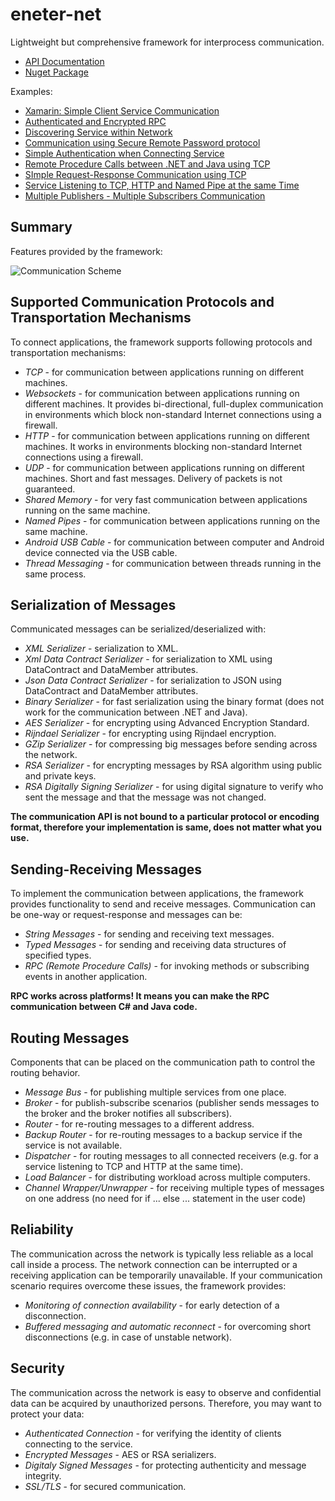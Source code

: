 # eneter-net
Lightweight but comprehensive framework for interprocess communication.

* [API Documentation](https://ng-eneter.github.io/eneter-net/)
* [Nuget Package](https://www.nuget.org/packages/Eneter.Messaging.Framework/)

Examples:
* [Xamarin: Simple Client Service Communication](http://eneter.blogspot.com/2016/05/xamarin-simple-client-service.html)
* [Authenticated and Encrypted RPC](http://eneter.blogspot.com/2016/06/authenticated-and-encrypted-rpc.html)
* [Discovering Service within Network](http://eneter.blogspot.com/2016/03/discovering-service-within-network.html)
* [Communication using Secure Remote Password protocol](http://eneter.blogspot.com/2016/02/communication-using-secure-remote.html)
* [Simple Authentication when Connecting Service](http://eneter.blogspot.com/2014/12/simple-client-authentication-when.html)
* [Remote Procedure Calls between .NET and Java using TCP](http://eneter.blogspot.com/2014/06/remote-procedure-calls-between-net-and.html)
* [SImple Request-Response Communication using TCP](http://eneter.blogspot.com/2012/01/simple-request-response-communication.html)
* [Service Listening to TCP, HTTP and Named Pipe at the same Time](http://eneter.blogspot.com/2011/05/service-listening-to-tcp-http-and-named.html)
* [Multiple Publishers - Multiple Subscribers Communication](http://eneter.blogspot.com/2010/10/multiple-publishers-multiple.html)


## Summary
Features provided by the framework:

![Communication Scheme](https://github.com/ng-eneter/eneter-net/blob/master/enetercomponents.svg)

## Supported Communication Protocols and Transportation Mechanisms
To connect applications, the framework supports following protocols and transportation mechanisms:
* _TCP_ - for communication between applications running on different machines.
* _Websockets_ - for communication between applications running on different machines. It provides bi-directional, full-duplex communication in environments which block non-standard Internet connections using a firewall.
* _HTTP_ - for communication between applications running on different machines. It works in environments blocking non-standard Internet connections using a firewall.
* _UDP_ - for communication between applications running on different machines. Short and fast messages. Delivery of packets is not guaranteed.
* _Shared Memory_ - for very fast communication between applications running on the same machine.
* _Named Pipes_ - for communication between applications running on the same machine.
* _Android USB Cable_ - for communication between computer and Android device connected via the USB cable.
* _Thread Messaging_ - for communication between threads running in the same process.

## Serialization of Messages
Communicated messages can be serialized/deserialized with:
* _XML Serializer_ - serialization to XML.
* _Xml Data Contract Serializer_ - for serialization to XML using DataContract and DataMember attributes.
* _Json Data Contract Serializer_ - for serialization to JSON using DataContract and DataMember attributes.
* _Binary Serializer_ - for fast serialization using the binary format (does not work for the communication between .NET and Java).
* _AES Serializer_ - for encrypting using Advanced Encryption Standard.
* _Rijndael Serializer_ - for encrypting using Rijndael encryption.
* _GZip Serializer_ - for compressing big messages before sending across the network.
* _RSA Serializer_ - for encrypting messages by RSA algorithm using public and private keys.
* _RSA Digitally Signing Serializer_ - for using digital signature to verify who sent the message and that the message was not changed.

**The communication API is not bound to a particular protocol or encoding format, therefore your implementation is same, does not matter what you use.**

## Sending-Receiving Messages
To implement the communication between applications, the framework provides functionality to send and receive messages. Communication can be one-way or request-response and messages can be:
* _String Messages_ - for sending and receiving text messages.
* _Typed Messages_ - for sending and receiving data structures of specified types.
* _RPC (Remote Procedure Calls)_ - for invoking methods or subscribing events in another application.

**RPC works across platforms! It means you can make the RPC communication between C# and Java code.**

## Routing Messages
Components that can be placed on the communication path to control the routing behavior.
* _Message Bus_ - for publishing multiple services from one place.
* _Broker_ - for publish-subscribe scenarios (publisher sends messages to the broker and the broker notifies all subscribers).
* _Router_ - for re-routing messages to a different address.
* _Backup Router_ - for re-routing messages to a backup service if the service is not available.
* _Dispatcher_ - for routing messages to all connected receivers (e.g. for a service listening to TCP and HTTP at the same time).
* _Load Balancer_ - for distributing workload across multiple computers.
* _Channel Wrapper/Unwrapper_ - for receiving multiple types of messages on one address (no need for if ... else ... statement in the user code)

## Reliability
The communication across the network is typically less reliable as a local call inside a process. The network connection can be interrupted or a receiving application can be temporarily unavailable. If your communication scenario requires overcome these issues, the framework provides:
* _Monitoring of connection availability_ - for early detection of a disconnection.
* _Buffered messaging and automatic reconnect_ - for overcoming short disconnections (e.g. in case of unstable network).

## Security
The communication across the network is easy to observe and confidential data can be acquired by unauthorized persons. Therefore, you may want to protect your data:
* _Authenticated Connection_ - for verifying the identity of clients connecting to the service.
* _Encrypted Messages_ - AES or RSA serializers.
* _Digitaly Signed Messages_ - for protecting authenticity and message integrity.
* _SSL/TLS_ - for secured communication.


